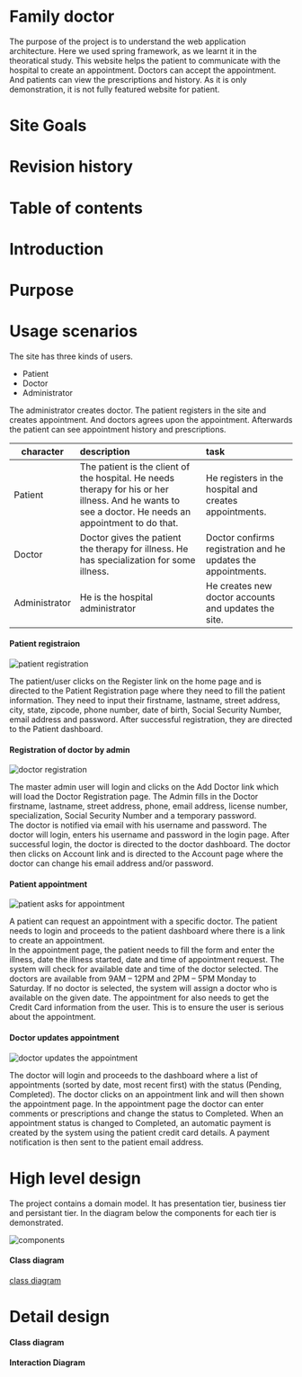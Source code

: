 Family doctor
==============

The purpose of the project is to understand the web application architecture. Here we used spring framework, as we learnt it in the theoratical study. This website helps the patient to communicate with the hospital to create an appointment. Doctors can accept the appointment. And patients can view the prescriptions and history. As it is only demonstration, it is not fully featured website for patient. 

Site Goals
===========

Revision history
=================


Table of contents
==================

Introduction
=============

Purpose
========

Usage scenarios
===============

The site has three kinds of users. 

- Patient
- Doctor
- Administrator

The administrator creates doctor. The patient registers in the site and creates appointment. And doctors agrees upon the appointment. Afterwards the patient can see appointment history and prescriptions.

character | description | task 
----------|:------------|:---------------------
Patient | The patient is the client of the hospital. He needs therapy for his or her illness. And he wants to see a doctor. He needs an appointment to do that. | He registers in the hospital and creates appointments.
Doctor | Doctor gives the patient the therapy for illness. He has specialization for some illness. | Doctor confirms registration and he updates the appointments.
Administrator | He is the hospital administrator | He creates new doctor accounts and updates the site.

#### Patient registraion

![patient registration](diagrams/patient_registration.svg)

The patient/user clicks on the Register link on the home page and is directed to the Patient Registration page where they need to fill the patient information. They need to input their firstname, lastname, street address, city, state, zipcode, phone number, date of birth, Social Security Number, email address and password.
After successful registration, they are directed to the Patient dashboard.

#### Registration of doctor by admin

![doctor registration](diagrams/doctor_registration.svg)

The master admin user will login and clicks on the Add Doctor link which will load the Doctor Registration page.  The Admin fills in the Doctor firstname, lastname, street address, phone, email address, license number, specialization, Social Security Number and a temporary password.  
The doctor is notified via email with his username and password. The doctor will login, enters his username and password in the login page.  After successful login, the doctor is directed to the doctor dashboard.  The doctor then clicks on Account link and is directed to the Account page where the doctor can change his email address and/or password.  

#### Patient appointment

![patient asks for appointment](diagrams/patient_appointment.svg)

A patient can request an appointment with a specific doctor.  The patient needs to login and proceeds to the patient dashboard where there is a link to create an appointment.  
In the appointment page, the patient needs to fill the form and enter the illness, date the illness started, date and time of appointment request.  The system will check for available date and time of the doctor selected.  The doctors are available from 9AM – 12PM and 2PM – 5PM Monday to Saturday.  If no doctor is selected, the system will assign a doctor who is available on the given date. The appointment for also needs to get the Credit Card information from the user.  This is to ensure the user is serious about the appointment.  

#### Doctor updates appointment

![doctor updates the appointment](diagrams/doctor_updates_appointment.svg)

The doctor will login and proceeds to the dashboard where a list of appointments (sorted by date, most recent first) with the status (Pending, Completed).  The doctor clicks on an appointment link and will then shown the appointment page.  In the appointment page the doctor can enter comments or prescriptions and change the status to Completed. When an appointment status is changed to Completed, an automatic payment is created by the system using the patient credit card details.  A payment notification is then sent to the patient email address.

High level design
=================

The project contains a domain model. It has presentation tier, business tier and persistant tier. In the diagram below the components for each tier is demonstrated.

![components](https://cloud.githubusercontent.com/assets/973414/9238426/c3786380-4117-11e5-9e9b-ebd6f519a207.jpg)


#### Class diagram

[class diagram](!diagrams/classdiagram.svg)


Detail design
==============

#### Class diagram
#### Interaction Diagram
